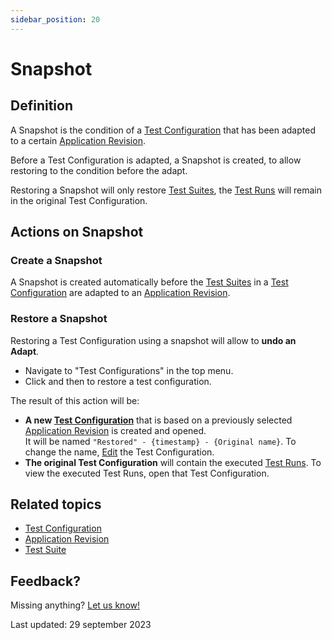 ```yaml
---
sidebar_position: 20
---
```


# Snapshot

## Definition

A Snapshot is the condition of a [Test Configuration](test-configuration) that has been adapted to a certain [Application Revision](application-revision).

Before a Test Configuration is adapted, a Snapshot is created, to allow restoring to the condition before the adapt.

Restoring a Snapshot will only restore [Test Suites](test-suite), the [Test Runs](test-run) will remain in the original Test Configuration.

## Actions on Snapshot

### Create a Snapshot

A Snapshot is created automatically before the [Test Suites](test-suite) in a [Test Configuration](test-configuration) are adapted to an [Application Revision](application-revision).

### Restore a Snapshot

Restoring a Test Configuration using a snapshot will allow to **undo an Adapt**. 

- Navigate to "Test Configurations" in the top menu.
- Click <i class="fas fa-ellipsis"></i> and then <i class="fa-light fa-clock-rotate-left"></i> to restore a test configuration.

The result of this action will be:
- **A new [Test Configuration](test-configuration)** that is based on a previously selected [Application Revision](application-revision) is created and opened. <br/>It will be named `"Restored" - {timestamp} - {Original name}`. To change the name, [Edit](test-configuration#edit-a-test-configuration) the Test Configuration.
- **The original Test Configuration** will contain the executed [Test Runs](test-run). To view the executed Test Runs, open that Test Configuration.

## Related topics
- [Test Configuration](test-configuration)
- [Application Revision](application-revision)
- [Test Suite](test-suite)

## Feedback?
Missing anything? [Let us know!](mailto:support@menditect.com)

Last updated: 29 september 2023